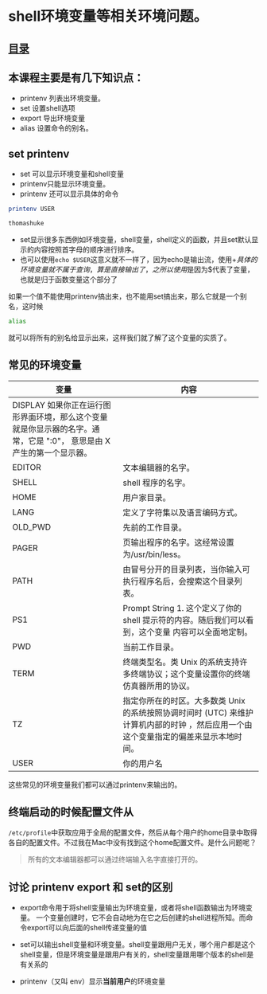 # shell环境变量等相关环境问题。
## [目录](.https://github.com/shgopher/GOFamily/tree/master/%E5%85%A5%E9%97%A8%E7%AF%87/%E6%93%8D%E4%BD%9C%E7%B3%BB%E7%BB%9F/shell)
## 本课程主要是有几下知识点：
- printenv 列表出环境变量。
- set 设置shell选项
- export 导出环境变量
- alias 设置命令的别名。
## set printenv

- set 可以显示环境变量和shell变量
- printenv只能显示环境变量。
- printenv 还可以显示具体的命令
~~~bash
printenv USER

thomashuke
~~~
- set显示很多东西例如环境变量，shell变量，shell定义的函数，并且set默认显示的内容按照首字母的顺序进行排序。
- 也可以使用`echo $USER`这意义就不一样了，因为echo是输出流，使用$+具体的环境变量就不属于查询，算是直接输出了，之所以使用$是因为$代表了变量，也就是归于函数变量这个部分了

如果一个值不能使用printenv搞出来，也不能用set搞出来，那么它就是一个别名，这时候
```bash
alias
```
就可以将所有的别名给显示出来，这样我们就了解了这个变量的实质了。

## 常见的环境变量

|变量	|内容|
|---|---|
|DISPLAY	如果你正在运行图形界面环境，那么这个变量就是你显示器的名字。通常，它是 ":0"， 意思是由 X 产生的第一个显示器。|
|EDITOR	|文本编辑器的名字。|
|SHELL	|shell 程序的名字。|
|HOME	|用户家目录。|
|LANG	|定义了字符集以及语言编码方式。|
|OLD_PWD	|先前的工作目录。|
|PAGER	|页输出程序的名字。这经常设置为/usr/bin/less。|
|PATH	|由冒号分开的目录列表，当你输入可执行程序名后，会搜索这个目录列表。|
|PS1	|Prompt String 1. 这个定义了你的 shell 提示符的内容。随后我们可以看到，这个变量 内容可以全面地定制。|
|PWD	|当前工作目录。|
|TERM	|终端类型名。类 Unix 的系统支持许多终端协议；这个变量设置你的终端仿真器所用的协议。|
|TZ	|指定你所在的时区。大多数类 Unix 的系统按照协调时间时 (UTC) 来维护计算机内部的时钟 ，然后应用一个由这个变量指定的偏差来显示本地时间。|
|USER	|你的用户名|

这些常见的环境变量我们都可以通过printenv来输出的。

## 终端启动的时候配置文件从
`/etc/profile`中获取应用于全局的配置文件，然后从每个用户的home目录中取得各自的配置文件。不过我在Mac中没有找到这个home配置文件。是什么问题呢？

> 所有的文本编辑器都可以通过终端输入名字直接打开的。

## 讨论 printenv export 和 set的区别
- export命令用于将shell变量输出为环境变量，或者将shell函数输出为环境变量。 一个变量创建时，它不会自动地为在它之后创建的shell进程所知。而命令export可以向后面的shell传递变量的值

- set可以输出shell变量和环境变量。shell变量跟用户无关，哪个用户都是这个shell变量，但是环境变量是跟用户有关的，shell变量跟用哪个版本的shell是有关系的
- printenv（又叫 env）显示**当前用户**的环境变量
